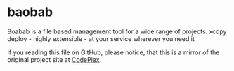 baobab
======

Boabab is a file based management tool for a wide range of projects.
xcopy deploy - highly extensible - at your service wherever you need it

If you reading this file on GitHub, please notice, that this is a mirror of the original project site at [CodePlex](https://baobab.codeplex.com/).
